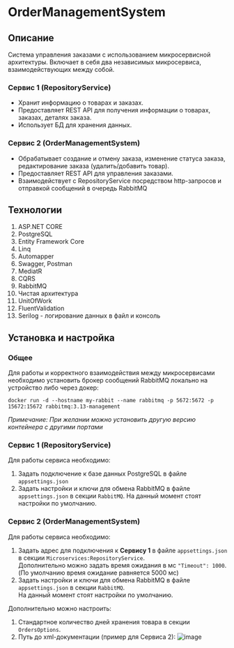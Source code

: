 # OrderManagementSystem
## Описание
Система управления заказами с использованием микросервисной архитектуры.
Включает в себя два независимых микросервиса, взаимодействующих между собой.

### Сервис 1 (RepositoryService)
- Хранит информацию о товарах  и заказах.
- Предоставляет REST API для получения информации о товарах, заказах, деталях заказа.
- Использует БД для хранения данных.

### Сервис 2 (OrderManagementSystem)
- Обрабатывает создание и отмену заказа, изменение статуса заказа, редактирование заказа (удалить/добавить товар).
- Предоставляет REST API для управления заказами.
- Взаимодействует с RepositoryService посредством http-запросов и отправкой сообщений в очередь RabbitMQ

## Технологии
1. ASP.NET CORE
2. PostgreSQL
3. Entity Framework Core
4. Linq
5. Automapper
6. Swagger, Postman
7. MediatR
8. CQRS
9. RabbitMQ
10. Чистая архитектура
11. UnitOfWork
12. FluentValidation
13. Serilog - логирование данных в файл и консоль

## Установка и настройка
### Общее
Для работы и корректного взаимодействия между микросервисами необходимо установить брокер сообщений RabbitMQ локально на устройство либо через докер:
```
docker run -d --hostname my-rabbit --name rabbitmq -p 5672:5672 -p 15672:15672 rabbitmq:3.13-management
```
*Примечание: При желании можно установить другую версию контейнера с другими портами*

### Сервис 1 (RepositoryService)
Для работы сервиса необходимо:
1. Задать подключение к базе данных PostgreSQL в файле `appsettings.json`
2. Задать настройки и ключи для обмена RabbitMQ в файле `appsettings.json` в секции `RabbitMQ`.
На данный момент стоят настройки по умолчанию.

### Сервис 2 (OrderManagementSystem)
Для работы сервиса необходимо:
1. Задать адрес для подключения к **Сервису 1** в файле `appsettings.json` в секции `Microservices:RepositoryService`.<br/> Дополнительно можно задать время ожидания в мс `"Timeout": 1000`. (По умолчанию время ожидание равняется 5000 мс)
2. Задать настройки и ключи для обмена RabbitMQ в файле `appsettings.json` в секции `RabbitMQ`.<br/> На данный момент стоят настройки по умолчанию.

Дополнительно можно настроить:
1. Стандартное количество дней хранения товара в секции `OrdersOptions`.
2. Путь до xml-документации (пример для Сервиса 2):
![image](https://github.com/user-attachments/assets/ab91f2c0-aa89-475c-a7ac-354ed11e8131)
